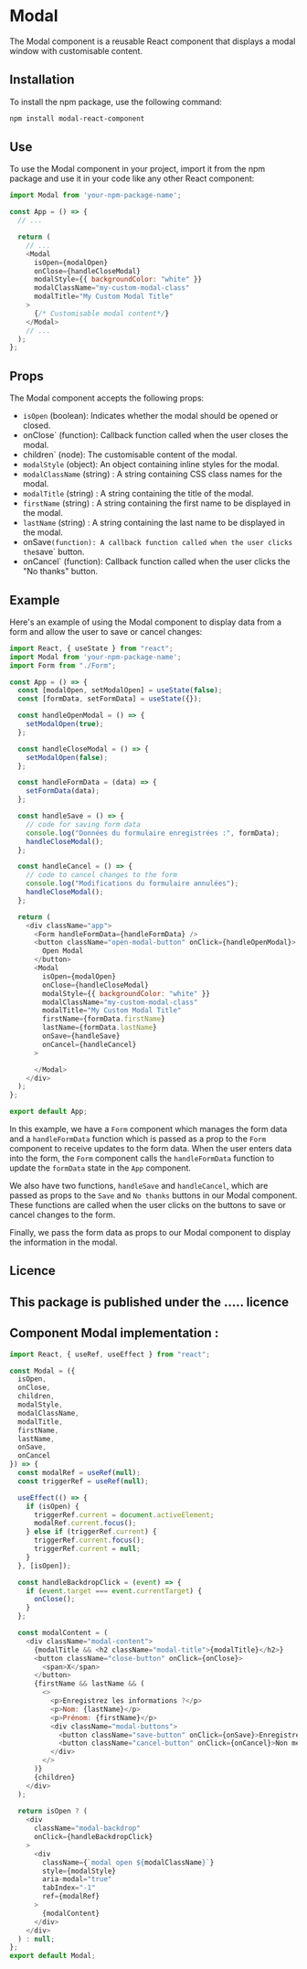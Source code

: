 # Modal

The Modal component is a reusable React component that displays a modal window with customisable content.

## Installation

To install the npm package, use the following command:

```bash
npm install modal-react-component
```

## Use

To use the Modal component in your project, import it from the npm package and use it in your code like any other React component:

```javascript
import Modal from 'your-npm-package-name';

const App = () => {
  // ...

  return (
    // ...
    <Modal
      isOpen={modalOpen}
      onClose={handleCloseModal}
      modalStyle={{ backgroundColor: "white" }}
      modalClassName="my-custom-modal-class"
      modalTitle="My Custom Modal Title"
    >
      {/* Customisable modal content*/}
    </Modal>
    // ...
  );
};
```
## Props

The Modal component accepts the following props:

- `isOpen` (boolean): Indicates whether the modal should be opened or closed.
- onClose` (function): Callback function called when the user closes the modal.
- children` (node): The customisable content of the modal.
- `modalStyle` (object): An object containing inline styles for the modal.
- `modalClassName` (string) : A string containing CSS class names for the modal.
- `modalTitle` (string) : A string containing the title of the modal.
- `firstName` (string) : A string containing the first name to be displayed in the modal.
- `lastName` (string) : A string containing the last name to be displayed in the modal.
- onSave` (function): A callback function called when the user clicks the `save` button.
- onCancel` (function): Callback function called when the user clicks the "No thanks" button.

## Example

Here's an example of using the Modal component to display data from a form and allow the user to save or cancel changes:

```javascript
import React, { useState } from "react";
import Modal from 'your-npm-package-name';
import Form from "./Form";

const App = () => {
  const [modalOpen, setModalOpen] = useState(false);
  const [formData, setFormData] = useState({});

  const handleOpenModal = () => {
    setModalOpen(true);
  };

  const handleCloseModal = () => {
    setModalOpen(false);
  };

  const handleFormData = (data) => {
    setFormData(data);
  };

  const handleSave = () => {
    // code for saving form data
    console.log("Données du formulaire enregistrées :", formData);
    handleCloseModal();
  };

  const handleCancel = () => {
    // code to cancel changes to the form
    console.log("Modifications du formulaire annulées");
    handleCloseModal();
  };

  return (
    <div className="app">
      <Form handleFormData={handleFormData} />
      <button className="open-modal-button" onClick={handleOpenModal}>
        Open Modal
      </button>
      <Modal
        isOpen={modalOpen}
        onClose={handleCloseModal}
        modalStyle={{ backgroundColor: "white" }}
        modalClassName="my-custom-modal-class"
        modalTitle="My Custom Modal Title"
        firstName={formData.firstName}
        lastName={formData.lastName}
        onSave={handleSave}
        onCancel={handleCancel}
      >

      </Modal>
    </div>
  );
};

export default App;
```
In this example, we have a `Form` component which manages the form data and a `handleFormData` function which is passed as a prop to the `Form` component to receive updates to the form data. When the user enters data into the form, the `Form` component calls the `handleFormData` function to update the `formData` state in the `App` component.

We also have two functions, `handleSave` and `handleCancel`, which are passed as props to the `Save` and `No thanks` buttons in our Modal component. These functions are called when the user clicks on the buttons to save or cancel changes to the form.

Finally, we pass the form data as props to our Modal component to display the information in the modal.

## Licence

This package is published under the ..... licence
---
## Component Modal implementation :

```javascript
import React, { useRef, useEffect } from "react";

const Modal = ({
  isOpen,
  onClose,
  children,
  modalStyle,
  modalClassName,
  modalTitle,
  firstName,
  lastName,
  onSave,
  onCancel
}) => {
  const modalRef = useRef(null);
  const triggerRef = useRef(null);

  useEffect(() => {
    if (isOpen) {
      triggerRef.current = document.activeElement;
      modalRef.current.focus();
    } else if (triggerRef.current) {
      triggerRef.current.focus();
      triggerRef.current = null;
    }
  }, [isOpen]);

  const handleBackdropClick = (event) => {
    if (event.target === event.currentTarget) {
      onClose();
    }
  };

  const modalContent = (
    <div className="modal-content">
      {modalTitle && <h2 className="modal-title">{modalTitle}</h2>}
      <button className="close-button" onClick={onClose}>
        <span>X</span>
      </button>
      {firstName && lastName && (
        <>
          <p>Enregistrez les informations ?</p>
          <p>Nom: {lastName}</p>
          <p>Prénom: {firstName}</p>
          <div className="modal-buttons">
            <button className="save-button" onClick={onSave}>Enregistrer</button>
            <button className="cancel-button" onClick={onCancel}>Non merci</button>
          </div>
        </>
      )}
      {children}
    </div>
  );
  
  return isOpen ? (
    <div
      className="modal-backdrop"
      onClick={handleBackdropClick}
    >
      <div
        className={`modal open ${modalClassName}`}
        style={modalStyle}
        aria-modal="true"
        tabIndex="-1"
        ref={modalRef}
      >
        {modalContent}
      </div>
    </div>
  ) : null;
};
export default Modal;

```

